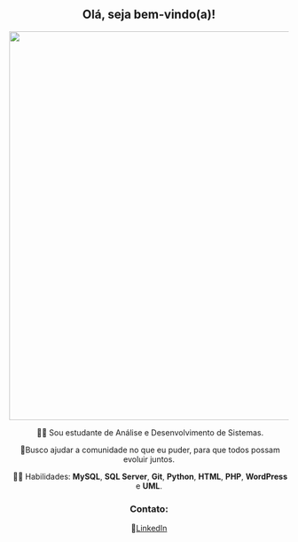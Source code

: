 <span align="center">

## Olá, seja bem-vindo(a)!

</span>

<div align="center">

<img src="https://1.bp.blogspot.com/-fsHHauazfjg/YQyYx16ervI/AAAAAAAABV0/K02J_BB-7A8f6fb_9nqokLjXUQ7c9lDEgCLcBGAsYHQ/s1440/Matheus%2BMartins.gif" width="700px" />

​                                        👨‍🎓 Sou estudante de Análise e Desenvolvimento de Sistemas.

​                       🤝Busco ajudar a comunidade no que eu puder, para que todos possam evoluir juntos.

​                        👨‍💻 Habilidades: **MySQL**, **SQL Server**, **Git**, **Python**, **HTML**, **PHP**, **WordPress** e **UML**.
  

###         Contato:

🔗[LinkedIn](https://www.linkedin.com/in/matheus-martins-52419a205/)

